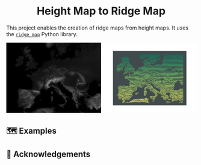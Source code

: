 <h1 align="center" padding="100">Height Map to Ridge Map</h1>

This project enables the creation of ridge maps from height maps. It uses the [`ridge_map`](https://github.com/ColCarroll/ridge_map) Python library.

<img src="https://github.com/jamesalexatkin/heightmap-to-ridgemap/raw/master/example.png"/>

## 🗺️ Examples





## 🙏 Acknowledgements
